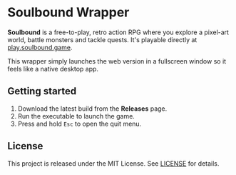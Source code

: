 # Soulbound Wrapper

**Soulbound** is a free-to-play, retro action RPG where you explore a pixel-art world, battle monsters and tackle quests. It's playable directly at [play.soulbound.game](https://play.soulbound.game/).

This wrapper simply launches the web version in a fullscreen window so it feels like a native desktop app.

## Getting started

1. Download the latest build from the **Releases** page.
2. Run the executable to launch the game.
3. Press and hold `Esc` to open the quit menu.

## License

This project is released under the MIT License. See [LICENSE](LICENSE) for details.
